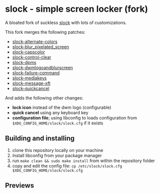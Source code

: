 slock - simple screen locker (fork)
===================================
A bloated fork of suckless [slock](https://tools.suckless.org/slock) with lots of customizations.


This fork merges the following patches: 
- [slock-alternate-colors](https://tools.suckless.org/slock/patches/alternate-colors/)
- [slock-blur_pixelated_screen](https://tools.suckless.org/slock/patches/blur-pixelated-screen/)
- [slock-capscolor](https://tools.suckless.org/slock/patches/capscolor/)
- [slock-control-clear](https://tools.suckless.org/slock/patches/control-clear/)
- [slock-dpms](https://tools.suckless.org/slock/patches/dpms/)
- [slock-dwmlogoandblurscreen](https://tools.suckless.org/slock/patches/dwmlogoandblurscreen/)
- [slock-failure-command](https://tools.suckless.org/slock/patches/failure-command/)
- [slock-mediakeys](https://tools.suckless.org/slock/patches/mediakeys/)
- [slock-message-xft](https://github.com/nathanielevan/slock/blob/master/slock-message-xft-20210315-ae681c5.patch)
- [slock-quickcancel](https://tools.suckless.org/slock/patches/quickcancel/)

And adds the following other changes:
- **lock icon** instead of the dwm logo (configurable)
- **quick cancel** using any keyboard key
- **configuration file**; using libconfig to loads configuration from `$XDG_CONFIG_HOME/slock/slock.cfg` if it exists


Building and installing
-----------------------

1. clone this repository locally on your machine
2. Install libconfig from your package manager
3. run `make clean && sudo make install` from within the repository folder
4. copy and edit the config file: `cp /etc/slock/slock.cfg $XDG_CONFIG_HOME/slock/slock.cfg`

Previews
--------





